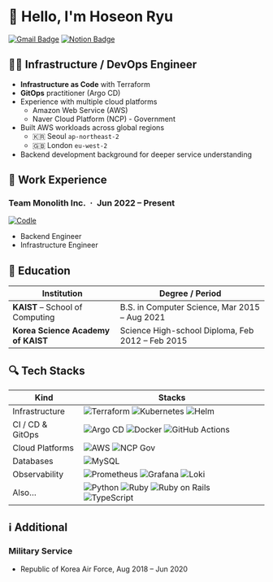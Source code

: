 # 👋 Hello, I'm Hoseon Ryu
[![Gmail Badge](https://img.shields.io/badge/Email-d14836?style=flat-square&logo=Gmail&logoColor=white&link=mailto:ghtjs5281@gmail.com)](mailto:ghtjs5281@gmail.com)
[![Notion Badge](https://img.shields.io/badge/Resume-000000?style=flat-square&logo=Notion&logoColor=white&link=https://longing-durian-2c8.notion.site/Hoseon-Ryu-97fc6aa58d6c44e9b04585010a0ad3ff)](https://longing-durian-2c8.notion.site/Hoseon-Ryu-97fc6aa58d6c44e9b04585010a0ad3ff)

## 🧑‍💻 Infrastructure / DevOps Engineer
- **Infrastructure as Code** with Terraform
- **GitOps** practitioner (Argo CD)
- Experience with multiple cloud platforms
  - Amazon Web Service (AWS)
  - Naver Cloud Platform (NCP) - Government
- Built AWS workloads across global regions
  - 🇰🇷 Seoul `ap-northeast-2`
  - 🇬🇧 London `eu-west-2`
- Backend development background for deeper service understanding

## 📑 Work Experience
### Team Monolith Inc. · Jun 2022 – Present
[![Codle](https://img.shields.io/badge/Codle-3f88ff?style=flat-square&logoColor=white&link=https://codle.io)](https://codle.io)
- Backend Engineer
- Infrastructure Engineer

## 🏫 Education
| Institution | Degree / Period |
|-------------|-----------------|
| **KAIST** – School of Computing | B.S. in Computer Science, Mar 2015 – Aug 2021 |
| **Korea Science Academy of KAIST** | Science High-school Diploma, Feb 2012 – Feb 2015 |

## 🔍 Tech Stacks
| Kind | Stacks |
|------|--------|
| Infrastructure | <img alt="Terraform" src="https://img.shields.io/badge/Terraform-7B42BC?style=flat-square&logo=Terraform&logoColor=white"/> <img alt="Kubernetes" src="https://img.shields.io/badge/Kubernetes-326CE5?style=flat-square&logo=Kubernetes&logoColor=white"/> <img alt="Helm" src="https://img.shields.io/badge/Helm-0F1689?style=flat-square&logo=Helm&logoColor=white"/> |
| CI / CD & GitOps | <img alt="Argo CD" src="https://img.shields.io/badge/Argo%20CD-EF7B4D?style=flat-square&logo=Argo%20CD&logoColor=white"/> <img alt="Docker" src="https://img.shields.io/badge/Docker-2496ED?style=flat-square&logo=Docker&logoColor=white"/> <img alt="GitHub Actions" src="https://img.shields.io/badge/GitHub%20Actions-2088FF?style=flat-square&logo=GitHub%20Actions&logoColor=white"/> |
| Cloud Platforms | <img alt="AWS" src="https://img.shields.io/badge/AWS-FF9900?style=flat-square&logo=Amazon%20AWS&logoColor=white"/> <img alt="NCP Gov" src="https://img.shields.io/badge/NCP%20Gov-03C75A?style=flat-square&logo=Naver&logoColor=white"/> |
| Databases | <img alt="MySQL" src="https://img.shields.io/badge/MySQL-4479A1?style=flat-square&logo=MySQL&logoColor=white"/> |
| Observability | <img alt="Prometheus" src="https://img.shields.io/badge/Prometheus-E6522C?style=flat-square&logo=Prometheus&logoColor=white"/> <img alt="Grafana" src="https://img.shields.io/badge/Grafana-F46800?style=flat-square&logo=Grafana&logoColor=white"/> <img alt="Loki" src="https://img.shields.io/badge/Loki-0E6A8A?style=flat-square&logoColor=white"/> |
| Also… | <img alt="Python" src="https://img.shields.io/badge/Python-3776AB?style=flat-square&logo=Python&logoColor=white"/> <img alt="Ruby" src="https://img.shields.io/badge/Ruby-CC342D?style=flat-square&logo=Ruby&logoColor=white"/> <img alt="Ruby on Rails" src="https://img.shields.io/badge/Ruby%20on%20Rails-D30001?style=flat-square&logo=Ruby%20on%20Rails&logoColor=white"/> <img alt="TypeScript" src="https://img.shields.io/badge/TypeScript-3178C6?style=flat-square&logo=TypeScript&logoColor=white"/> |

## ℹ️ Additional
### **Military Service**
- Republic of Korea Air Force, Aug 2018 – Jun 2020
